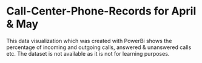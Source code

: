 # Call-Center-Phone-Records for April & May
This data visualization which was created with PowerBi shows the percentage of incoming and outgoing calls, answered & unanswered calls etc. The dataset is not available as it is not for learning purposes. 
